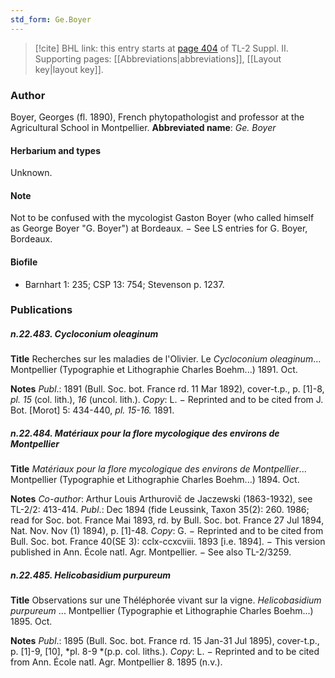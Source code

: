 ```yaml
---
std_form: Ge.Boyer
---
```


> [!cite] BHL link: this entry starts at [page 404](https://www.biodiversitylibrary.org/page/33265601) of TL-2 Suppl. II.
> Supporting pages: [[Abbreviations|abbreviations]], [[Layout key|layout key]].

### Author

Boyer, Georges (fl. 1890), French phytopathologist and professor at the Agricultural School in Montpellier. 
**Abbreviated name**: *Ge. Boyer*

#### Herbarium and types

Unknown.

#### Note

Not to be confused with the mycologist Gaston Boyer (who called himself as George Boyer "G. Boyer") at Bordeaux. − See LS entries for G. Boyer, Bordeaux.

#### Biofile

- Barnhart 1: 235; CSP 13: 754; Stevenson p. 1237.

### Publications

##### n.22.483. Cycloconium oleaginum

**Title**
Recherches sur les maladies de l'Olivier. Le *Cycloconium oleaginum*... Montpellier (Typographie et Lithographie Charles Boehm...) 1891. Oct.

**Notes**
*Publ*.: 1891 (Bull. Soc. bot. France rd. 11 Mar 1892), cover-t.p., p. \[1\]-8, *pl. 15* (col. lith.), *16* (uncol. lith.). *Copy*: L. − Reprinted and to be cited from J. Bot. \[Morot\] 5: 434-440, *pl. 15-16.* 1891.

##### n.22.484. Matériaux pour la flore mycologique des environs de Montpellier

**Title**
*Matériaux pour la flore mycologique des environs de Montpellier*... Montpellier (Typographie et Lithographie Charles Boehm...) 1894. Oct.

**Notes**
*Co-author*: Arthur Louis Arthurovič de Jaczewski (1863-1932), see TL-2/2: 413-414.
*Publ*.: Dec 1894 (fide Leussink, Taxon 35(2): 260. 1986; read for Soc. bot. France Mai 1893, rd. by Bull. Soc. bot. France 27 Jul 1894, Nat. Nov. Nov (1) 1894), p. \[1\]-48. *Copy*: G. − Reprinted and to be cited from Bull. Soc. bot. France 40(SE 3): cclx-ccxcviii. 1893 \[i.e. 1894\]. − This version published in Ann. École natl. Agr. Montpellier. − See also TL-2/3259.

##### n.22.485. Helicobasidium purpureum

**Title**
Observations sur une Théléphorée vivant sur la vigne. *Helicobasidium purpureum* ... Montpellier (Typographie et Lithographie Charles Boehm...) 1895. Oct.

**Notes**
*Publ*.: 1895 (Bull. Soc. bot. France rd. 15 Jan-31 Jul 1895), cover-t.p., p. \[1\]-9, \[10\], *pl. 8-9 *(p.p. col. liths.). *Copy*: L. − Reprinted and to be cited from Ann. École natl. Agr. Montpellier 8. 1895 (n.v.).
